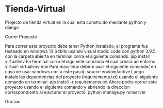 # Tienda-Virtual
Projecto de tienda virtual en la cual esta construido mediante python y django


Correr Proyecto


Para correr este proyecto debe tener Python instalado, el programa fue testeado en windows 10 64bits usando visual studio code con python 3.9.5, con la carpeta abierta en terminal corra el siguiente comando:
pip install virtualenv
En terminal corra el siguiente comando el cual creara un entorno virtual:
virtualenv env
Para mac/linux debera usar el siguiente comando( en caso de usar windows omita este paso):
source env/bin/active
Luego instale las dependencias del proyecto (requirements.txt) usando el siguiente comando en terminal:
pip install -r requirements.txt
Ahora podra correr este proyecto usando el siguiente comando y abriendo la direccion correspondiento al ejecturar el proyecto:
python manage.py runserver

Gracias
